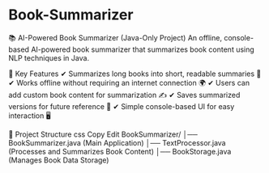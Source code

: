 # Book-Summarizer


📚 AI-Powered Book Summarizer (Java-Only Project)
An offline, console-based AI-powered book summarizer that summarizes book content using NLP techniques in Java.

📌 Key Features
✔ Summarizes long books into short, readable summaries 📖
✔ Works offline without requiring an internet connection 🌍
✔ Users can add custom book content for summarization ✍️
✔ Saves summarized versions for future reference 💾
✔ Simple console-based UI for easy interaction 🖥️

📂 Project Structure
css
Copy
Edit
BookSummarizer/
│── BookSummarizer.java        (Main Application)
│── TextProcessor.java         (Processes and Summarizes Book Content)
│── BookStorage.java           (Manages Book Data Storage)

